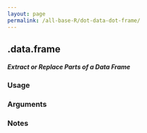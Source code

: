 ```yaml
---
layout: page
permalink: /all-base-R/dot-data-dot-frame/
---
```


## __.data.frame__

#### _Extract or Replace Parts of a Data Frame_

### Usage

### Arguments

### Notes
